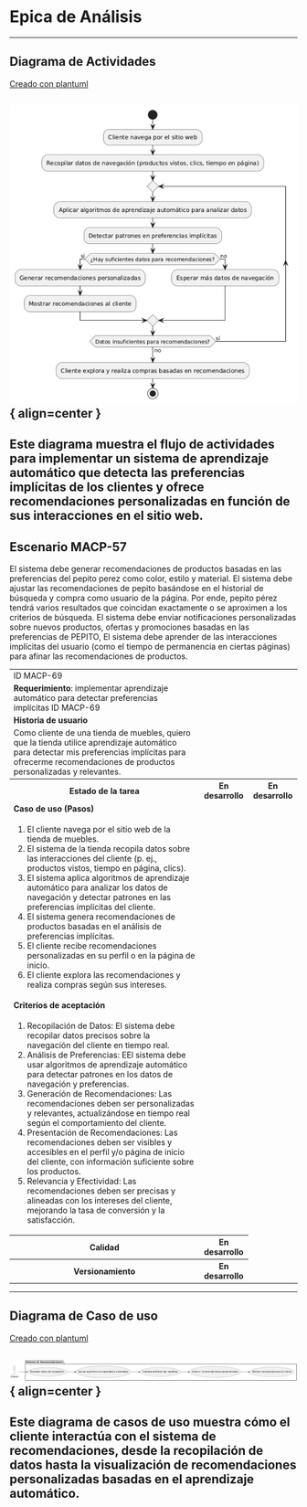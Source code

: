 # Epica de Análisis

------
## Diagrama de Actividades
[Creado con plantuml](https://plantuml.com/es/)

![Image title](./assets/DIAGRAMADEACTIVIDADES/MACP-69.png){ align=center }
---
Este diagrama muestra el flujo de actividades para implementar un sistema de aprendizaje automático que detecta las preferencias implícitas de los clientes y ofrece recomendaciones personalizadas en función de sus interacciones en el sitio web.
---

###
###

## Escenario MACP-57
El sistema debe generar recomendaciones de productos basadas en las preferencias del pepito perez como color, estilo y material. El sistema debe ajustar las recomendaciones de pepito  basándose en el historial de búsqueda y compra como usuario de la página. Por ende, pepito pérez tendrá varios resultados que coincidan exactamente o se aproximen a los criterios de búsqueda.  El sistema debe enviar notificaciones personalizadas sobre nuevos productos, ofertas y promociones basadas en las preferencias de PEPITO, El sistema debe aprender de las interacciones implícitas del usuario (como el tiempo de permanencia en ciertas páginas) para afinar las recomendaciones de productos.

<table id="customers">
  <tr class="idtext principal">
    <td>ID MACP-69</td>
  </tr>
  <tr class="single text">
    <td><strong>Requerimiento</strong>: implementar aprendizaje automático para detectar preferencias implícitas ID MACP-69</td>
  </tr>
  <tr class="single gray">
    <td><strong>Historia de usuario</strong></td>
  </tr>
  <tr class="single text">
    <td>Como cliente de una tienda de muebles, quiero que la tienda utilice aprendizaje automático para detectar mis preferencias implícitas para ofrecerme recomendaciones de productos personalizadas y relevantes.</td>
  </tr>
  <tr class="duo">
    <th class="gray"><strong>Estado de la tarea</strong></th>
    <th>En desarrollo</th>
    <th>En desarrollo</th>
  </tr>
  <tr class="single gray">
    <td><strong>Caso de uso (Pasos)</strong></td>
  </tr>
  <tr class="single text">
    <td>
        <ol>
            <li>El cliente navega por el sitio web de la tienda de muebles.</li>
            <li>El sistema de la tienda recopila datos sobre las interacciones del cliente (p. ej., productos vistos, tiempo en página, clics).</li>
            <li>El sistema aplica algoritmos de aprendizaje automático para analizar los datos de navegación y detectar patrones en las preferencias implícitas del cliente.</li>
            <li>El sistema genera recomendaciones de productos basadas en el análisis de preferencias implícitas.</li>
            <li>El cliente recibe recomendaciones personalizadas en su perfil o en la página de inicio.</li>
            <li>El cliente explora las recomendaciones y realiza compras según sus intereses.</li>     
        </ol>
    </td>
  </tr>
  <tr class="single gray">
    <td><strong>Criterios de aceptación</strong></td>
  </tr>
  <tr class="single text">
    <td>
        <ol>
            <li>Recopilación de Datos: El sistema debe recopilar datos precisos sobre la navegación del cliente en tiempo real.</li>
            <li>Análisis de Preferencias: EEl sistema debe usar algoritmos de aprendizaje automático para detectar patrones en los datos de navegación y preferencias.</li>
            <li>Generación de Recomendaciones: Las recomendaciones deben ser personalizadas y relevantes, actualizándose en tiempo real según el comportamiento del cliente.</li>
            <li>Presentación de Recomendaciones: Las recomendaciones deben ser visibles y accesibles en el perfil y/o página de inicio del cliente, con información suficiente sobre los productos.</li>
            <li>Relevancia y Efectividad: Las recomendaciones deben ser precisas y alineadas con los intereses del cliente, mejorando la tasa de conversión y la satisfacción.</li>                          
        </ol>
    </td>
  </tr>
 <tr class="duo">
    <th class="gray"><strong>Calidad</strong></th>
    <th>En desarrollo</th>
  </tr>
  <tr class="duo">
    <th class="gray"><strong>Versionamiento</strong></th>
    <th>En desarrollo</th>
  </tr>
</table>



---
## Diagrama de Caso de uso
[Creado con plantuml](https://plantuml.com/es/)

![Image title](./assets/DIAGRADEUSOS/MACP-69.png){ align=center }
---
Este diagrama de casos de uso muestra cómo el cliente interactúa con el sistema de recomendaciones, desde la recopilación de datos hasta la visualización de recomendaciones personalizadas basadas en el aprendizaje automático.
---
